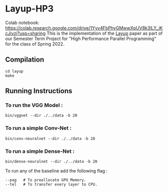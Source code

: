 # Layup-HP3
Colab notebook: https://colab.research.google.com/drive/1Yyv4FbPhyGMwwXpUV8k3lLY_iKcJivzj?usp=sharing
This is the implementation of the [Layup](https://dl.acm.org/doi/10.1145/3357238) paper as part of our Semester Term Project for "High Performance Parallel Programming" for the class of Spring 2022. 

## Compilation 
```
cd layup
make
```
## Running Instructions

### To run the VGG Model : 
```
bin/vggnet --dir ./../data -b 20
```
### To run a simple Conv-Net : 
```
bin/conv-neuralnet --dir ./../data -b 20
```
### To run a simple Dense-Net : 
```
bin/dense-neuralnet --dir ./../data -b 20
```
To run any of the baseline add the following flag : 
```
--pag   # To preallocate GPU Memory.
--tel   # To transfer every layer to CPU.
```
